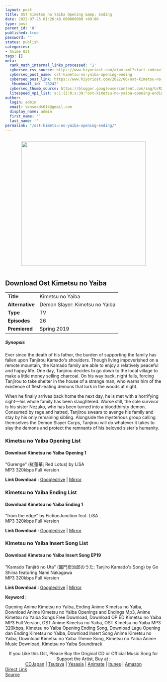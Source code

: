 ```yaml
---
layout: post
title: OST Kimetsu no Yaiba Opening &amp; Ending
date: 2022-07-25 01:26:48.000000000 +00:00
type: post
parent_id: '0'
published: true
password: ''
status: publish
categories:
- Anime Ost
tags: []
meta:
  rank_math_internal_links_processed: '1'
  cyberseo_rss_source: https://www.hiyoriost.com/atom.xml?start-index=1
  cyberseo_post_name: ost-kimetsu-no-yaiba-opening-ending
  cyberseo_post_link: https://www.hiyoriost.com/2022/06/ost-kimetsu-no-yaiba-opening-ending.html
  _thumbnail_id: '28242'
  cyberseo_thumb_source: https://blogger.googleusercontent.com/img/b/R29vZ2xl/AVvXsEhFWOMX7uTARvwAn4FlKkHtb2qUxbfwCSFOV3OWu__ZoqL2-m4GfqFr8NKxBSj9yhxshMF38IV9ZExG3KhLjmlnbQy7uzt5BeKpXwtU0V-p9_BTlKbD9jtb80PddZFtSas33bgwNp-SCn3oKkm5456v75AZDeX_NGO4X6siDUddhvSxSwuDG4rMfqMS/s400/bx101922-PEn1CTc93blC.jpg
  litespeed_vpi_list: a:1:{i:0;s:39:"ost-kimetsu-no-yaiba-opening-ending.jpg";}
author:
  login: admin
  email: senseads014@gmail.com
  display_name: admin
  first_name: ''
  last_name: ''
permalink: "/ost-kimetsu-no-yaiba-opening-ending/"
---
```

<div class="separator" style="clear: both"><a href="https://blogger.googleusercontent.com/img/b/R29vZ2xl/AVvXsEhFWOMX7uTARvwAn4FlKkHtb2qUxbfwCSFOV3OWu__ZoqL2-m4GfqFr8NKxBSj9yhxshMF38IV9ZExG3KhLjmlnbQy7uzt5BeKpXwtU0V-p9_BTlKbD9jtb80PddZFtSas33bgwNp-SCn3oKkm5456v75AZDeX_NGO4X6siDUddhvSxSwuDG4rMfqMS/s639/bx101922-PEn1CTc93blC.jpg" style="display: block;padding: 1em 0;text-align: center"><img alt border="0" data-original-height="639" data-original-width="460" height="400" src="{{ site.baseurl }}/assets/2022/07/bx101922-PEn1CTc93blC.jpg" /></a></div>
<div class="judulanime">
<h2>Download Ost Kimetsu no Yaiba</h2>
</div>
<div class="info2" id="Info">
<table>
<tbody>
<tr>
<td class="tablex"><b>Title </b></td>
<td>Kimetsu no Yaiba</td>
</tr>
<tr>
<td class="tablex"><b>Alternative </b></td>
<td>Demon Slayer: Kimetsu no Yaiba</td>
</tr>
<tr>
<td class="tablex"><b>Type </b></td>
<td>TV</td>
</tr>
<tr>
<td class="tablex"><b>Episodes </b></td>
<td>26</td>
</tr>
<tr>
<td class="tablex"><b>Premiered </b></td>
<td>Spring 2019</td>
</tr>
</tbody>
</table>
</div>
<div class="sinopsis">
<h5>Synopsis</h5>
</div>
<div class="deskripsi">
<p>Ever since the death of his father, the burden of supporting the family has fallen upon Tanjirou Kamado's shoulders. Though living impoverished on a remote mountain, the Kamado family are able to enjoy a relatively peaceful and happy life. One day, Tanjirou decides to go down to the local village to make a little money selling charcoal. On his way back, night falls, forcing Tanjirou to take shelter in the house of a strange man, who warns him of the existence of flesh-eating demons that lurk in the woods at night.</p>
<p>When he finally arrives back home the next day, he is met with a horrifying sight—his whole family has been slaughtered. Worse still, the sole survivor is his sister Nezuko, who has been turned into a bloodthirsty demon. Consumed by rage and hatred, Tanjirou swears to avenge his family and stay by his only remaining sibling. Alongside the mysterious group calling themselves the Demon Slayer Corps, Tanjirou will do whatever it takes to slay the demons and protect the remnants of his beloved sister's humanity.</p>
</div>
<div class="listz">
<h3>Kimetsu no Yaiba Opening List</h3>
</div>
<div class="listz3">
<div class="listz1">
<h4>Download Kimetsu no Yaiba Opening 1</h4>
</div>
<div class="listz2">"Gurenge" (紅蓮華; Red Lotus) by LiSA<br />MP3 320kbps Full Version
<p><b>Link Download</b> : <a href="https://drive.google.com/file/d/1M2b3dr9vSA7vdZ3WmfBJh_3mpgBtMERJ/view?usp=drivesdk" target="_blank" rel="noopener">Googledrive</a> | <a href="https://mir.cr/8GQRBTQI" rel="nofollow noopener" target="_blank">Mirror</a></p>
</div>
</div>
<div class="listz">
<h3>Kimetsu no Yaiba Ending List</h3>
</div>
<div class="listz3">
<div class="listz1">
<h4>Download Kimetsu no Yaiba Ending 1</h4>
</div>
<div class="listz2">"from the edge" by FictionJunction feat. LiSA<br />MP3 320kbps Full Version
<p><b>Link Download</b> : <a href="https://drive.google.com/file/d/1DlWDUZbNa6Bz3gi3TG9SQ8n5gmyIuNSR/view?usp=drivesdk" target="_blank" rel="noopener">Googledrive</a> | <a href="https://mir.cr/2AOWP3A7" rel="nofollow noopener" target="_blank">Mirror</a></p>
</div>
</div>
<div class="listz">
<h3>Kimetsu no Yaiba Insert Song List</h3>
</div>
<div class="listz3">
<div class="listz1">
<h4>Download Kimetsu no Yaiba Insert Song EP19</h4>
</div>
<div class="listz2">"Kamado Tanjirō no Uta" (竈門炭治郎のうた; Tanjiro Kamado's Song) by Go Shiina featuring Nami Nakagawa<br />MP3 320kbps Full Version
<p><b>Link Download</b> : <a href="https://drive.google.com/file/d/1rHdKE7OGsRZUVd2MJUF_BMngtEt7ysTO/view?usp=drivesdk" target="_blank" rel="noopener">Googledrive</a> | <a href="https://mir.cr/8VQHVHMZ" rel="nofollow noopener" target="_blank">Mirror</a></p>
</div>
</div>
<p><b>Keyword</b> :
<div class="tagser">Opening Anime Kimetsu no Yaiba, Ending Anime Kimetsu no Yaiba, Download Anime Kimetsu no Yaiba Openings and Endings Mp3, Anime Kimetsu no Yaiba Songs Free Download, Download OP ED Kimetsu no Yaiba MP3 Full Version, OST Anime Kimetsu no Yaiba, OST Kimetsu no Yaiba MP3 320kbps, Kimetsu no Yaiba Opening Ending Song, Download Lagu Opening dan Ending Kimetsu no Yaiba, Download Insert Song Anime Kimetsu no Yaiba, Download Kimetsu no Yaiba Theme Song, Kimetsu no Yaiba Anime Music Download, Kimetsu no Yaiba Soundtrack</div>
<p> 
<div class="buycd" align="center">If you Like this Ost, Please Buy the Original CD or Official Music Song for Support the Artist, Buy at : <br /><a href="https://www.cdjapan.co.jp/" target="_blank" rel="noopener">CDJapan</a> | <a href="https://shop.tsutaya.co.jp/" target="_blank" rel="noopener">Tsutaya</a> | <a href="https://www.yesasia.com/" target="_blank" rel="noopener">Yesasia</a> | <a href="https://www.animate-onlineshop.jp/" target="_blank" rel="noopener">Animate</a> | <a href="https://www.apple.com/jp/itunes" target="_blank" rel="noopener">Itunes</a> | <a href="https://amazon.co.jp/" target="_blank" rel="noopener">Amazon</a>
</div>
<div class="divbtn"> <a href="https://handymansurrender.com/fihup8buzv?key=94550f7ce39444073321dde3b8782f97" class="btn"><i class="fa fa-download"></i> Direct Link</a> <br /><a href="https://www.hiyoriost.com/2022/06/ost-kimetsu-no-yaiba-opening-ending.html">Source</a> </div>
